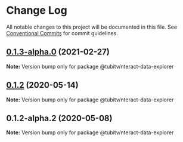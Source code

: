# Change Log

All notable changes to this project will be documented in this file.
See [Conventional Commits](https://conventionalcommits.org) for commit guidelines.

## [0.1.3-alpha.0](https://github.com/Tubitv/jupyterlab-extensions/compare/@tubitv/nteract-data-explorer@0.1.2...@tubitv/nteract-data-explorer@0.1.3-alpha.0) (2021-02-27)

**Note:** Version bump only for package @tubitv/nteract-data-explorer





## [0.1.2](https://github.com/Tubitv/jupyterlab-extensions/compare/@tubitv/nteract-data-explorer@0.1.2-alpha.2...@tubitv/nteract-data-explorer@0.1.2) (2020-05-14)

**Note:** Version bump only for package @tubitv/nteract-data-explorer





## 0.1.2-alpha.2 (2020-05-08)

**Note:** Version bump only for package @tubitv/nteract-data-explorer
